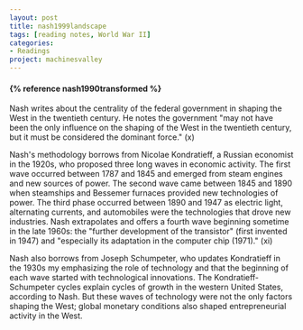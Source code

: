 ```yaml
---
layout: post
title: nash1999landscape
tags: [reading notes, World War II]
categories:
- Readings
project: machinesvalley
---
```



<h4>{% reference nash1990transformed %}</h4>

Nash writes about the centrality of the federal government in shaping the West
in the twentieth century. He notes the government "may not have been the only
influence on the shaping of the West in the twentieth century, but it must be
considered the dominant force." (x)

Nash's methodology borrows from Nicolae Kondratieff, a Russian economist in the
1920s, who proposed three long waves in economic activity. The first wave
occurred between 1787 and 1845 and emerged from steam engines and new sources of
power. The second wave came between 1845 and 1890 when steamships and Bessemer
furnaces provided new technologies of power. The third phase occurred between
1890 and 1947 as electric light, alternating currents, and automobiles were the
technologies that drove new industries. Nash extrapolates and offers a fourth
wave beginning sometime in the late 1960s: the "further development of the
transistor" (first invented in 1947) and "especially its adaptation in the
computer chip (1971)." (xi)

Nash also borrows from Joseph Schumpeter, who updates Kondratieff in the 1930s
my emphasizing the role of technology and that the beginning of each wave started
with technological innovations. The Kondratieff-Schumpeter cycles explain cycles
of growth in the western United States, according to Nash. But these waves of
technology were not the only factors shaping the West; global monetary
conditions also shaped entrepreneurial activity in the West.
